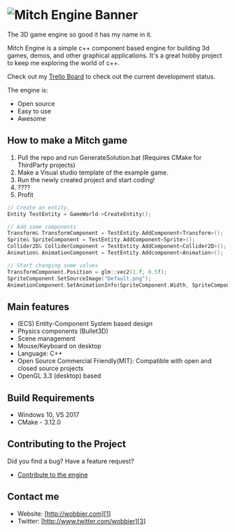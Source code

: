 ![Mitch Engine Banner](https://raw.githubusercontent.com/wobbier/MitchEngine/master/Docs/GitHub/me_banner.png)
======
The 3D game engine so good it has my name in it.

Mitch Engine is a simple c++ component based engine for building 3d games, demos, and other graphical applications.
It's a great hobby project to keep me exploring the world of c++.

Check out my [Trello Board][4] to check out the current development status.

The engine is:

  * Open source
  * Easy to use
  * Awesome

How to make a Mitch game
-----------------------

1. Pull the repo and run GenerateSolution.bat (Requires CMake for ThirdParty projects)
2. Make a Visual studio template of the example game.
3. Run the newly created project and start coding!
4. ????
5. Profit

```cpp
// Create an entity.
Entity TestEntity = GameWorld->CreateEntity();

// Add some components
Transform& TransformComponent = TestEntity.AddComponent<Transform>();
Sprite& SpriteComponent = TestEntity.AddComponent<Sprite>();
Collider2D& ColliderComponent = TestEntity.AddComponent<Collider2D>();
Animation& AnimationComponent = TestEntity.Addcomponent<Animation>();

// Start changing some values
TransformComponent.Position = glm::vec2(1.f, 0.5f);
SpriteComponent.SetSourceImage("Default.png");
AnimationComponent.SetAnimationInfo(SpriteComponent.Width, SpriteComponent.Height, 7, 4);
```

Main features
-------------
   * (ECS) Entity-Component System based design
   * Physics components (Bullet3D)
   * Scene management
   * Mouse/Keyboard on desktop
   * Language: C++
   * Open Source Commercial Friendly(MIT): Compatible with open and closed source projects
   * OpenGL 3.3 (desktop) based

Build Requirements
------------------

* Windows 10, VS 2017
* CMake - 3.12.0

Contributing to the Project
--------------------------------

Did you find a bug? Have a feature request?

  * [Contribute to the engine][2]

Contact me
----------

   * Website: [http://wobbier.com][1]
   * Twitter: [http://www.twitter.com/wobbier][3]

[1]: http://www.wobbier.com "My Portfolio"
[2]: https://github.com/wobbier/MitchEngine/issues "GitHub Issues"
[3]: http://www.twitter.com/wobbier "Twitter"
[4]: https://trello.com/b/QpR06bQl/mitchengine-status "Trello Board"
